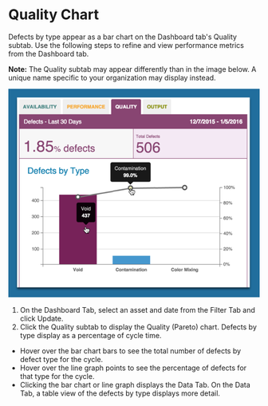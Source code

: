 # Quality Chart

  Defects by type appear as a bar chart on the Dashboard tab's Quality subtab. Use the following steps to refine and view performance metrics from the Dashboard tab.
   
   **Note:** The Quality subtab may appear differently than in the image below. A unique name specific to your organization may display instead.
  
  ![](qualityChart.png)
  
  1. On the Dashboard Tab, select an asset and date from the Filter Tab and click Update.
  2. Click the Quality subtab to display the Quality (Pareto) chart. Defects by type display as a percentage of cycle time.
   * Hover over the bar chart bars to see the total number of defects by defect type for the cycle.
   * Hover over the line graph points to see the percentage of defects for that type for the cycle.
   * Clicking the bar chart or line graph displays the Data Tab. On the Data Tab, a table view of the defects by type displays more detail.